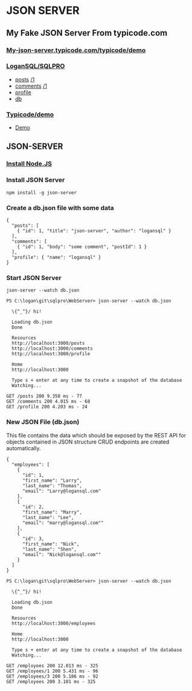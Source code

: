 # JSON SERVER
## My Fake JSON Server From typicode.com
### [My-json-server.typicode.com/typicode/demo](https://my-json-server.typicode.com/typicode/demo)
### [LoganSQL/SQLPRO](http://my-json-server.typicode.com/logansql/sqlpro/posts)
* [posts](http://my-json-server.typicode.com/logansql/sqlpro/posts) [/1](http://my-json-server.typicode.com/logansql/sqlpro/posts/1)
* [comments](http://my-json-server.typicode.com/logansql/sqlpro/comments) [/1](http://my-json-server.typicode.com/logansql/sqlpro/comments/1)
* [profile](http://my-json-server.typicode.com/logansql/sqlpro/profile)
* [db](http://my-json-server.typicode.com/logansql/sqlpro/db)
### [Typicode/demo](https://github.com/typicode/demo) 
* [Demo](https://my-json-server.typicode.com/typicode/demo)

## JSON-SERVER
### [Install Node.JS](https://nodejs.org/en/download/)
### Install JSON Server
```
npm install -g json-server
```
### Create a db.json file with some data
```
{
  "posts": [
    { "id": 1, "title": "json-server", "author": "logansql" }
  ],
  "comments": [
    { "id": 1, "body": "some comment", "postId": 1 }
  ],
  "profile": { "name": "logansql" }
}
```
### Start JSON Server
```
json-server --watch db.json
```
```
PS C:\logan\git\sqlpro\WebServer> json-server --watch db.json

  \{^_^}/ hi!

  Loading db.json
  Done

  Resources
  http://localhost:3000/posts
  http://localhost:3000/comments
  http://localhost:3000/profile

  Home
  http://localhost:3000

  Type s + enter at any time to create a snapshot of the database
  Watching...

GET /posts 200 9.358 ms - 77
GET /comments 200 4.015 ms - 68
GET /profile 200 4.203 ms - 24
```

### New JSON File (db.json)
This file contains the data which should be exposed by the REST API for objects contained in JSON structure CRUD endpoints are created automatically.
```
{
  "employees": [
    {
      "id": 1,
      "first_name": "Larry",
      "last_name": "Thomas",
      "email": "Larry@logansql.com"
    },
    {
      "id": 2,
      "first_name": "Marry",
      "last_name": "Lee",
      "email": "marry@logansql.com""
    },
    {
      "id": 3,
      "first_name": "Nick",
      "last_name": "Shen",
      "email": "Nick@logansql.com""
    }
  ]
}
```
```
PS C:\logan\git\sqlpro\WebServer> json-server --watch db.json

  \{^_^}/ hi!

  Loading db.json
  Done

  Resources
  http://localhost:3000/employees

  Home
  http://localhost:3000

  Type s + enter at any time to create a snapshot of the database
  Watching...

GET /employees 200 12.013 ms - 325
GET /employees/1 200 5.431 ms - 96
GET /employees/3 200 5.186 ms - 92
GET /employees 200 3.101 ms - 325
```